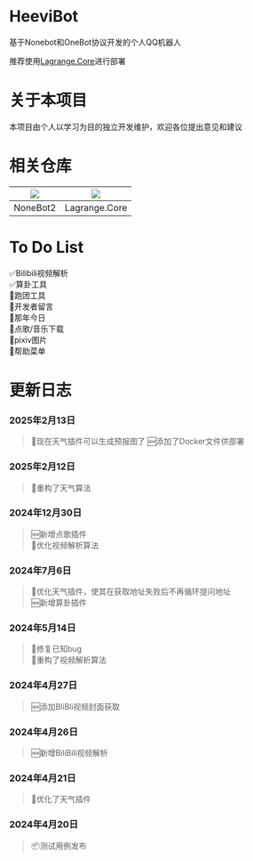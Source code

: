 # HeeviBot
基于Nonebot和OneBot协议开发的个人QQ机器人  

推荐使用[Lagrange.Core](https://github.com/LagrangeDev/Lagrange.Core)进行部署  

# 关于本项目  
本项目由个人以学习为目的独立开发维护，欢迎各位提出意见和建议  

# 相关仓库  

| [![](https://avatars.githubusercontent.com/u/63496654?s=200&v=4)](https://github.com/nonebot/nonebot2) | [![](https://avatars.githubusercontent.com/u/148437753?s=200&v=4)](https://github.com/LagrangeDev/Lagrange.Core) |
| :---: | :---: |
| NoneBot2 | Lagrange.Core |  

# To Do List
:white_check_mark:Bilibili视频解析  
:white_check_mark:算卦工具  
:black_square_button:跑团工具  
:black_square_button:开发者留言  
:black_square_button:那年今日  
:black_square_button:点歌/音乐下载  
:black_square_button:pixiv图片  
:black_square_button:帮助菜单  

# 更新日志
### 2025年2月13日
>🚀现在天气插件可以生成预报图了
>🆕添加了Docker文件供部署
### 2025年2月12日
>🔨重构了天气算法
### 2024年12月30日
>🆕新增点歌插件  
>🔨优化视频解析算法  
### 2024年7月6日
>🔨优化天气插件，使其在获取地址失败后不再循环提问地址  
>🆕新增算卦插件  
### 2024年5月14日
>🐛修复已知bug  
>🔨重构了视频解析算法  
### 2024年4月27日
>🆕添加BliBli视频封面获取  
### 2024年4月26日
>🆕新增BiliBili视频解析  
### 2024年4月21日
>🚀优化了天气插件  
### 2024年4月20日
>📦测试用例发布  

